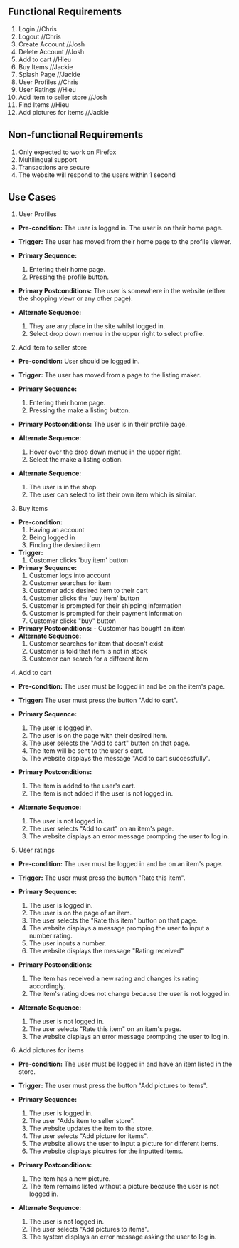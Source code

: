 ## Functional Requirements
1. Login //Chris
2. Logout //Chris
3. Create Account //Josh
4. Delete Account //Josh
5. Add to cart  //Hieu
6. Buy Items  //Jackie
7. Splash Page //Jackie
8. User Profiles //Chris
9. User Ratings //Hieu
10. Add item to seller store //Josh
11. Find Items  //Hieu
12. Add pictures for items //Jackie
## Non-functional Requirements
1. Only expected to work on Firefox
2. Multilingual support
3. Transactions are secure
4. The website will respond to the users within 1 second
## Use Cases
1. User Profiles
- **Pre-condition:** The user is logged in. The user is on their home page.
- **Trigger:** The user has moved from their home page to the profile viewer. 
- **Primary Sequence:**
  
  1. Entering their home page.
  2. Pressing the profile button.

- **Primary Postconditions:** The user is somewhere in the website (either the shopping viewr or any other page).
- **Alternate Sequence:** 
  
  1. They are any place in the site whilst logged in.
  2. Select drop down menue in the upper right to select profile.
  
2. Add item to seller store
- **Pre-condition:**  User should be logged in. 
- **Trigger:** The user has moved from a page to the listing maker. 
- **Primary Sequence:**
  
  1. Entering their home page.
  2. Pressing the make a listing button.

- **Primary Postconditions:** The user is in their profile page.
- **Alternate Sequence:**
  
  1. Hover over the drop down menue in the upper right.
  2. Select the make a listing option.

- **Alternate Sequence:**
  
  1. The user is in the shop.
  2. The user can select to list their own item which is similar.

3. Buy items
- **Pre-condition:** 
  1. Having an account
  2. Being logged in
  3. Finding the desired item
- **Trigger:** 
  1. Customer clicks 'buy item' button
- **Primary Sequence:**
  1. Customer logs into account
  2. Customer searches for item
  3. Customer adds desired item to their cart
  4. Customer clicks the 'buy item' button
  5. Customer is prompted for their shipping information
  6. Customer is prompted for their payment information
  7. Customer clicks "buy" button
- **Primary Postconditions:**
        - Customer has bought an item       
- **Alternate Sequence:**
  1. Customer searches for item that doesn't exist
  2. Customer is told that item is not in stock
  3. Customer can search for a different item

4. Add to cart
- **Pre-condition:** The user must be logged in and be on the item's page.
- **Trigger:** The user must press the button "Add to cart".
- **Primary Sequence:**
  
  1. The user is logged in.
  2. The user is on the page with their desired item.
  3. The user selects the "Add to cart" button on that page.
  4. The item will be sent to the user's cart.
  5. The website displays the message "Add to cart successfully".

- **Primary Postconditions:** 

  1. The item is added to the user's cart.
  2. The item is not added if the user is not logged in.

- **Alternate Sequence:**
  
  1. The user is not logged in.
  2. The user selects "Add to cart" on an item's page.
  3. The website displays an error message prompting the user to log in.

5. User ratings
- **Pre-condition:** The user must be logged in and be on an item's page.
- **Trigger:** The user must press the button "Rate this item".
- **Primary Sequence:**
  
  1. The user is logged in.
  2. The user is on the page of an item.
  3. The user selects the "Rate this item" button on that page.
  4. The website displays a message promping the user to input a number rating.
  5. The user inputs a number.
  6. The website displays the message "Rating received"

- **Primary Postconditions:**

  1. The item has received a new rating and changes its rating accordingly.
  2. The item's rating does not change because the user is not logged in.

- **Alternate Sequence:**
  1. The user is not logged in.
  2. The user selects "Rate this item" on an item's page.
  3. The website displays an error message prompting the user to log in.

6. Add pictures for items
  - **Pre-condition:** The user must be logged in and have an item listed in the store.
  - **Trigger:** The user must press the button "Add pictures to items".
  - **Primary Sequence:**
    1. The user is logged in.
    2. The user "Adds item to seller store".
    3. The website updates the item to the store.
    4. The user selects "Add picture for items". 
    5. The website allows the user to input a picture for different items.
    6. The website displays picutres for the inputted items.
  
- **Primary Postconditions:**
    1. The item has a new picture.  
    2. The item remains listed without a picture because the user is not logged in.  
  
- **Alternate Sequence:** 
    1. The user is not logged in.  
    2. The user selects "Add pictures to items".  
    3. The system displays an error message asking the user to log in.  

